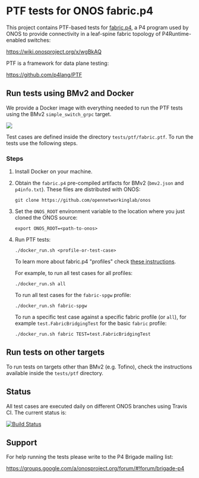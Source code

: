 # PTF tests for ONOS fabric.p4

This project contains PTF-based tests for [fabric.p4][fabric.p4 code], a P4
program used by ONOS to provide connectivity in a leaf-spine fabric topology of
P4Runtime-enabled switches:

<https://wiki.onosproject.org/x/wgBkAQ>

PTF is a framework for data plane testing:

<https://github.com/p4lang/PTF>

## Run tests using BMv2 and Docker

We provide a Docker image with everything needed to run the PTF tests using the
BMv2 `simple_switch_grpc` target.

[![](https://images.microbadger.com/badges/image/onosproject/fabric-p4test.svg)](https://microbadger.com/images/onosproject/fabric-p4test)

Test cases are defined inside the directory `tests/ptf/fabric.ptf`. To run the
tests use the following steps.

### Steps

1. Install Docker on your machine.

2. Obtain the `fabric.p4` pre-compiled artifacts for BMv2 (`bmv2.json` and
   `p4info.txt`). These files are distributed with ONOS:

    ```
    git clone https://github.com/opennetworkinglab/onos
    ```

3. Set the `ONOS_ROOT` environment variable to the location where you just
   cloned the ONOS source:

    ```
    export ONOS_ROOT=<path-to-onos>
    ```

4. Run PTF tests:

    ```
    ./docker_run.sh <profile-or-test-case>
    ```

    To learn more about fabric.p4 "profiles" check
    [these instructions][fabric profiles].
    
    For example, to run all test cases for all profiles:

    ```
    ./docker_run.sh all
    ```

    To run all test cases for the `fabric-spgw` profile:

    ```
    ./docker_run.sh fabric-spgw
    ```

    To run a specific test case against a specific fabric profile (or `all`),
    for example `test.FabricBridgingTest` for the basic `fabric` profile:

    ```
    ./docker_run.sh fabric TEST=test.FabricBridgingTest
    ```

## Run tests on other targets

To run tests on targets other than BMv2 (e.g. Tofino), check the instructions
available inside the `tests/ptf` directory.

## Status

All test cases are executed daily on different ONOS branches using Travis CI.
The current status is:

[![Build Status](https://travis-ci.org/opennetworkinglab/fabric-p4test.svg?branch=master)](https://travis-ci.org/opennetworkinglab/fabric-p4test)

## Support

For help running the tests please write to the P4 Brigade
mailing list:

<https://groups.google.com/a/onosproject.org/forum/#!forum/brigade-p4>


[fabric.p4 code]: https://github.com/opennetworkinglab/onos/tree/master/pipelines/fabric/src/main/resources
[fabric profiles]: tests/ptf/README.md#fabric-profiles